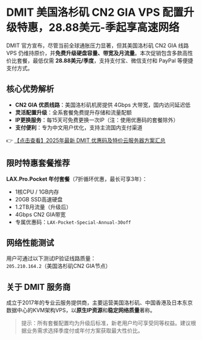 # DMIT 美国洛杉矶 CN2 GIA VPS 配置升级特惠，28.88美元-季起享高速网络

DMIT 官方宣布，尽管当前全球通胀压力显著，但其美国洛杉矶 CN2 GIA 线路 VPS 仍维持原价，并**免费升级硬盘容量、带宽及月流量**。本次促销包含多款高性价比套餐，最低仅需 **28.88美元/季度**，支持支付宝、微信支付和 PayPal 等便捷支付方式。

## 核心优势解析

- **CN2 GIA 优质线路**：美国洛杉矶机房提供 4Gbps 大带宽，国内访问延迟低
- **灵活配置升级**：全系套餐免费提升存储和流量配额
- **IP更换服务**：每15天可免费更换一次IP（注：使用优惠码的套餐除外）
- **支付便利**：专为中文用户优化，支持主流国内支付渠道

👉 [【点击查看】2025年最新 DMIT 优惠码及特价云服务器方案汇总](https://bit.ly/dmit_coupon)

## 限时特惠套餐推荐

**LAX.Pro.Pocket 年付套餐**（7折循环优惠，最长可享3年）：
- 1核CPU / 1GB内存
- 20GB SSD高速硬盘
- 1.2TB月流量（升级后）
- 4Gbps CN2 GIA带宽
- 专属优惠码：`LAX-Pocket-Special-Annual-30off`

## 网络性能测试

用户可通过以下测试IP验证线路质量：  
`205.210.164.2`（美国洛杉矶CN2 GIA节点）

## 关于 DMIT 服务商

成立于2017年的专业云服务提供商，主要运营美国洛杉矶、中国香港及日本东京数据中心的KVM架构VPS，以**原生IP资源**和**稳定网络质量**著称。

> 提示：所有套餐配置均为升级后标准，新老用户均可享受同等权益。建议根据业务需求选择季度付或年付方案获取最大性价比。